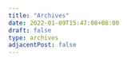 ```yaml
---
title: "Archives"
date: 2022-01-09T15:47:08+08:00
draft: false
type: archives
adjacentPost: false
---
```


